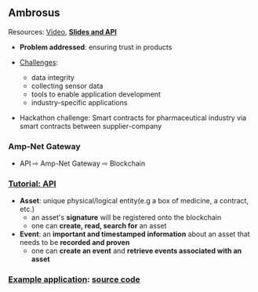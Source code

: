 ## Ambrosus

Resources: [Video](https://www.youtube.com/watch?v=NKySyEDIo_U&feature=youtu.be), **[Slides and API](http://bitly.com/amb-biots)**

- **Problem addressed**: ensuring trust in products
- [Challenges](https://youtu.be/NKySyEDIo_U?t=153):
  - data integrity
  - collecting sensor data
  - tools to enable application development
  - industry-specific applications


- Hackathon challenge: Smart contracts for pharmaceutical industry via smart contracts between supplier-company

### Amp-Net Gateway

- API ⇨ Amp-Net Gateway  ⇨  Blockchain


###  [Tutorial: API](https://youtu.be/NKySyEDIo_U?t=897)
- **Asset**: unique physical/logical entity(e.g a box of medicine, a contract, etc.)
  - an asset's **signature** will be registered onto the blockchain
  - one can **create, read, search for** an asset
- **Event**: an **important and timestamped information** about an asset that needs to be **recorded and proven**
  - one can **create an event** and **retrieve events associated with an asset**

### [Example application](https://youtu.be/NKySyEDIo_U?t=2331): [source code](https://github.com/ambrosus/app-sensor-telemetry)
